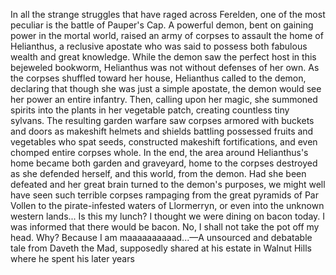 In all the strange struggles that have raged across Ferelden, one of the most peculiar is the battle of Pauper's Cap. A powerful demon, bent on gaining power in the mortal world, raised an army of corpses to assault the home of Helianthus, a reclusive apostate who was said to possess both fabulous wealth and great knowledge. While the demon saw the perfect host in this bejeweled bookworm, Helianthus was not without defenses of her own.
As the corpses shuffled toward her house, Helianthus called to the demon, declaring that though she was just a simple apostate, the demon would see her power an entire infantry. Then, calling upon her magic, she summoned spirits into the plants in her vegetable patch, creating countless tiny sylvans. The resulting garden warfare saw corpses armored with buckets and doors as makeshift helmets and shields battling possessed fruits and vegetables who spat seeds, constructed makeshift fortifications, and even chomped entire corpses whole.
In the end, the area around Helianthus's home became both garden and graveyard, home to the corpses destroyed as she defended herself, and this world, from the demon. Had she been defeated and her great brain turned to the demon's purposes, we might well have seen such terrible corpses rampaging from the great pyramids of Par Vollen to the pirate-infested waters of Llormerryn, or even into the unknown western lands...
Is this my lunch? I thought we were dining on bacon today. I was informed that there would be bacon. No, I shall not take the pot off my head. Why? Because I am maaaaaaaaaad...—A unsourced and debatable tale from Daveth the Mad, supposedly shared at his estate in Walnut Hills where he spent his later years
